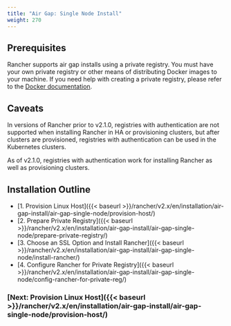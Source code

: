 ```yaml
---
title: "Air Gap: Single Node Install"
weight: 270
---
```


## Prerequisites

Rancher supports air gap installs using a private registry. You must have your own private registry or other means of distributing Docker images to your machine. If you need help with creating a private registry, please refer to the [Docker documentation](https://docs.docker.com/registry/).


## Caveats

In versions of Rancher prior to v2.1.0, registries with authentication are not supported when installing Rancher in HA or provisioning clusters, but after clusters are provisioned, registries with authentication can be used in the Kubernetes clusters.

As of v2.1.0, registries with authentication work for installing Rancher as well as provisioning clusters.

## Installation Outline

- [1. Provision Linux Host]({{< baseurl >}}/rancher/v2.x/en/installation/air-gap-install/air-gap-single-node/provision-host/)
- [2. Prepare Private Registry]({{< baseurl >}}/rancher/v2.x/en/installation/air-gap-install/air-gap-single-node/prepare-private-registry/)
- [3. Choose an SSL Option and Install Rancher]({{< baseurl >}}/rancher/v2.x/en/installation/air-gap-install/air-gap-single-node/install-rancher/)
- [4. Configure Rancher for Private Registry]({{< baseurl >}}/rancher/v2.x/en/installation/air-gap-install/air-gap-single-node/config-rancher-for-private-reg/)



### [Next: Provision Linux Host]({{< baseurl >}}/rancher/v2.x/en/installation/air-gap-install/air-gap-single-node/provision-host/)
